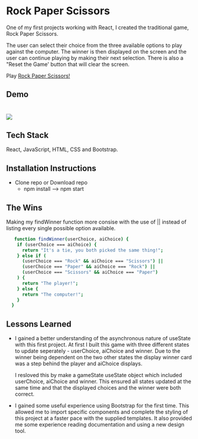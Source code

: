 # Rock Paper Scissors

One of my first projects working with React, I created the traditional game, Rock Paper Scissors. 

The user can select their choice from the three available options to play against the computer. The winner is then displayed on the screen and the user can continue playing by making their next selection. There is also a "Reset the Game' button that will clear the screen. 

Play [Rock Paper Scissors!](https://rock-paper-scissors-kp.netlify.app/)

## Demo
# ![](https://i.imgur.com/2Xh4dQL.png)

## Tech Stack
React, JavaScript, HTML, CSS and Bootstrap. 


## Installation Instructions
- Clone repo or Download repo 
  - npm install --> npm start

## The Wins 
Making my findWinner function more consise with the use of || instead of listing every single possible option available. 

```bash
   function findWinner(userChoice, aiChoice) {
    if (userChoice === aiChoice) {
      return "It's a tie, you both picked the same thing!";
    } else if (
      (userChoice === "Rock" && aiChoice === "Scissors") ||
      (userChoice === "Paper" && aiChoice === "Rock") ||
      (userChoice === "Scissors" && aiChoice === "Paper")
    ) {
      return "The player!";
    } else {
      return "The computer!";
    }
  }
```


## Lessons Learned

- I gained a better understanding of the asynchronous nature of useState with this first project. At first I built this game with three different states to update seperately - userChoice, aiChoice and winner. Due to the winner being dependent on the two other states the display winner card was a step behind the player and aiChoice displays. 

  I resloved this by make a gameState useState object which included userChoice, aiChoice and winner. This ensured all states updated at the same time and that the displayed choices and the winner were both correct. 

- I gained some useful experience using Bootstrap for the first time. This allowed me to import specific components and complete the styling of this project at a faster pace with the supplied templates. It also provided me some experience reading documentation and using a new design tool.